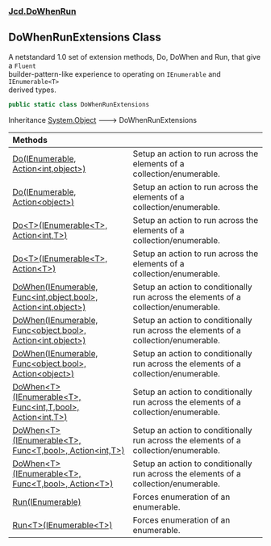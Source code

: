 ### [Jcd.DoWhenRun](Jcd_DoWhenRun.md 'Jcd.DoWhenRun')
## DoWhenRunExtensions Class
A netstandard 1.0 set of extension methods, Do, DoWhen and Run, that give a `Fluent`  
builder-pattern-like experience to operating on `IEnumerable` and `IEnumerable<T>`   
derived types.  
```csharp
public static class DoWhenRunExtensions
```

Inheritance [System.Object](https://docs.microsoft.com/en-us/dotnet/api/System.Object 'System.Object') &#129106; DoWhenRunExtensions  

| Methods | |
| :--- | :--- |
| [Do(IEnumerable, Action&lt;int,object&gt;)](Jcd_DoWhenRun_DoWhenRunExtensions_Do(System_Collections_IEnumerable_System_Action_int_object_).md 'Jcd.DoWhenRun.DoWhenRunExtensions.Do(System.Collections.IEnumerable, System.Action&lt;int,object&gt;)') | Setup an action to run across the elements of a collection/enumerable.<br/> |
| [Do(IEnumerable, Action&lt;object&gt;)](Jcd_DoWhenRun_DoWhenRunExtensions_Do(System_Collections_IEnumerable_System_Action_object_).md 'Jcd.DoWhenRun.DoWhenRunExtensions.Do(System.Collections.IEnumerable, System.Action&lt;object&gt;)') | Setup an action to run across the elements of a collection/enumerable.<br/> |
| [Do&lt;T&gt;(IEnumerable&lt;T&gt;, Action&lt;int,T&gt;)](Jcd_DoWhenRun_DoWhenRunExtensions_Do_T_(System_Collections_Generic_IEnumerable_T__System_Action_int_T_).md 'Jcd.DoWhenRun.DoWhenRunExtensions.Do&lt;T&gt;(System.Collections.Generic.IEnumerable&lt;T&gt;, System.Action&lt;int,T&gt;)') | Setup an action to run across the elements of a collection/enumerable.<br/> |
| [Do&lt;T&gt;(IEnumerable&lt;T&gt;, Action&lt;T&gt;)](Jcd_DoWhenRun_DoWhenRunExtensions_Do_T_(System_Collections_Generic_IEnumerable_T__System_Action_T_).md 'Jcd.DoWhenRun.DoWhenRunExtensions.Do&lt;T&gt;(System.Collections.Generic.IEnumerable&lt;T&gt;, System.Action&lt;T&gt;)') | Setup an action to run across the elements of a collection/enumerable.<br/> |
| [DoWhen(IEnumerable, Func&lt;int,object,bool&gt;, Action&lt;int,object&gt;)](Jcd_DoWhenRun_DoWhenRunExtensions_DoWhen(System_Collections_IEnumerable_System_Func_int_object_bool__System_Action_int_object_).md 'Jcd.DoWhenRun.DoWhenRunExtensions.DoWhen(System.Collections.IEnumerable, System.Func&lt;int,object,bool&gt;, System.Action&lt;int,object&gt;)') | Setup an action to conditionally run across the elements of a collection/enumerable.<br/> |
| [DoWhen(IEnumerable, Func&lt;object,bool&gt;, Action&lt;int,object&gt;)](Jcd_DoWhenRun_DoWhenRunExtensions_DoWhen(System_Collections_IEnumerable_System_Func_object_bool__System_Action_int_object_).md 'Jcd.DoWhenRun.DoWhenRunExtensions.DoWhen(System.Collections.IEnumerable, System.Func&lt;object,bool&gt;, System.Action&lt;int,object&gt;)') | Setup an action to conditionally run across the elements of a collection/enumerable.<br/> |
| [DoWhen(IEnumerable, Func&lt;object,bool&gt;, Action&lt;object&gt;)](Jcd_DoWhenRun_DoWhenRunExtensions_DoWhen(System_Collections_IEnumerable_System_Func_object_bool__System_Action_object_).md 'Jcd.DoWhenRun.DoWhenRunExtensions.DoWhen(System.Collections.IEnumerable, System.Func&lt;object,bool&gt;, System.Action&lt;object&gt;)') | Setup an action to conditionally run across the elements of a collection/enumerable.<br/> |
| [DoWhen&lt;T&gt;(IEnumerable&lt;T&gt;, Func&lt;int,T,bool&gt;, Action&lt;int,T&gt;)](Jcd_DoWhenRun_DoWhenRunExtensions_DoWhen_T_(System_Collections_Generic_IEnumerable_T__System_Func_int_T_bool__System_Action_int_T_).md 'Jcd.DoWhenRun.DoWhenRunExtensions.DoWhen&lt;T&gt;(System.Collections.Generic.IEnumerable&lt;T&gt;, System.Func&lt;int,T,bool&gt;, System.Action&lt;int,T&gt;)') | Setup an action to conditionally run across the elements of a collection/enumerable.<br/> |
| [DoWhen&lt;T&gt;(IEnumerable&lt;T&gt;, Func&lt;T,bool&gt;, Action&lt;int,T&gt;)](Jcd_DoWhenRun_DoWhenRunExtensions_DoWhen_T_(System_Collections_Generic_IEnumerable_T__System_Func_T_bool__System_Action_int_T_).md 'Jcd.DoWhenRun.DoWhenRunExtensions.DoWhen&lt;T&gt;(System.Collections.Generic.IEnumerable&lt;T&gt;, System.Func&lt;T,bool&gt;, System.Action&lt;int,T&gt;)') | Setup an action to conditionally run across the elements of a collection/enumerable.<br/> |
| [DoWhen&lt;T&gt;(IEnumerable&lt;T&gt;, Func&lt;T,bool&gt;, Action&lt;T&gt;)](Jcd_DoWhenRun_DoWhenRunExtensions_DoWhen_T_(System_Collections_Generic_IEnumerable_T__System_Func_T_bool__System_Action_T_).md 'Jcd.DoWhenRun.DoWhenRunExtensions.DoWhen&lt;T&gt;(System.Collections.Generic.IEnumerable&lt;T&gt;, System.Func&lt;T,bool&gt;, System.Action&lt;T&gt;)') | Setup an action to conditionally run across the elements of a collection/enumerable.<br/> |
| [Run(IEnumerable)](Jcd_DoWhenRun_DoWhenRunExtensions_Run(System_Collections_IEnumerable).md 'Jcd.DoWhenRun.DoWhenRunExtensions.Run(System.Collections.IEnumerable)') | Forces enumeration of an enumerable. <br/> |
| [Run&lt;T&gt;(IEnumerable&lt;T&gt;)](Jcd_DoWhenRun_DoWhenRunExtensions_Run_T_(System_Collections_Generic_IEnumerable_T_).md 'Jcd.DoWhenRun.DoWhenRunExtensions.Run&lt;T&gt;(System.Collections.Generic.IEnumerable&lt;T&gt;)') | Forces enumeration of an enumerable. <br/> |
